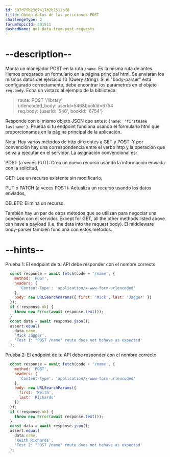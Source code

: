 ```yaml
---
id: 587d7fb2367417b2b2512bf8
title: Obtén datos de las peticiones POST
challengeType: 2
forumTopicId: 301511
dashedName: get-data-from-post-requests
---
```


# --description--

Monta un manejador POST en la ruta `/name`. Es la misma ruta de antes. Hemos preparado un formulario en la página principal html. Se enviarán los mismos datos del ejercicio 10 (Query string). Si el "body-parser" está configurado correctamente, debe encontrar los parámetros en el objeto `req.body`. Echa un vistazo al ejemplo de la biblioteca:

<blockquote>route: POST '/library'<br>urlencoded_body: userId=546&#x26;bookId=6754 <br>req.body: {userId: '546', bookId: '6754'}</blockquote>

Responde con el mismo objeto JSON que antes: `{name: 'firstname lastname'}`. Prueba si tu endpoint funciona usando el formulario html que proporcionamos en la página principal de la aplicación.

Nota: Hay varios métodos de http diferentes a GET y POST. Y por convención hay una correspondencia entre el verbo http y la operación que se va a ejecutar en el servidor. La asignación convencional es:

POST (a veces PUT): Crea un nuevo recurso usando la información enviada con la solicitud,

GET: Lee un recurso existente sin modificarlo,

PUT o PATCH (a veces POST): Actualiza un recurso usando los datos enviados,

DELETE: Elimina un recurso.

También hay un par de otros métodos que se utilizan para negociar una conexión con el servidor. Except for GET, all the other methods listed above can have a payload (i.e. the data into the request body). El middleware body-parser también funciona con estos métodos.

# --hints--

Prueba 1: El endpoint de tu API debe responder con el nombre correcto

```js
  const response = await fetch(code + '/name', {
    method: 'POST',
    headers: {
      'Content-Type': 'application/x-www-form-urlencoded'
    },
    body: new URLSearchParams({ first: 'Mick', last: 'Jagger' })
  });
  if (!response.ok) {
    throw new Error(await response.text());
  }
  const data = await response.json();
  assert.equal(
    data.name,
    'Mick Jagger',
    'Test 1: "POST /name" route does not behave as expected'
  );
```

Prueba 2: El endpoint de tu API debe responder con el nombre correcto

```js
  const response = await fetch(code + '/name', {
    method: 'POST',
    headers: {
      'Content-Type': 'application/x-www-form-urlencoded'
    },
    body: new URLSearchParams({
      first: 'Keith',
      last: 'Richards'
    })
  });
  if (!response.ok) {
    throw new Error(await response.text());
  }
  const data = await response.json();
  assert.equal(
    data.name,
    'Keith Richards',
    'Test 2: "POST /name" route does not behave as expected'
  );
```


